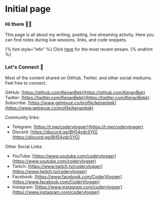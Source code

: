 # Initial page

### Hi there 👋🏼

This page is all about my writing, posting, live streaming activity. Here you can find notes during live sessions, links, and code snippets.

{% hint style="info" %}
Click [here]() for the most recent stream.
{% endhint %}

### Let's Connect 🔗

Most of the content shared on GitHub, Twitter, and other social mediums. Feel free to connect.

GitHub: [https://github.com/KenanBek](https://github.com/KenanBek)   
Twitter: [https://twitter.com/KenanBekk](https://twitter.com/KenanBekk)   
Subscribe: [https://www.getrevue.co/profile/kenanbek​](https://www.getrevue.co/profile/kenanbek​)

Community links:

* Telegram: [https://t.me/codervlogger​](https://t.me/codervlogger​)
* Discord: [https://discord.gg/8H54ydc5YG​](https://discord.gg/8H54ydc5YG​)

Other Social Links:

* YouTube: [https://www.youtube.com/codervlogger](https://www.youtube.com/codervlogger)
* Twitch: [https://www.twitch.tv/codervlogger](https://www.twitch.tv/codervlogger)
* Facebook: [https://www.facebook.com/CoderVlogger](https://www.facebook.com/CoderVlogger)
* Instagram: [https://www.instagram.com/codervlogger](https://www.instagram.com/codervlogger)



